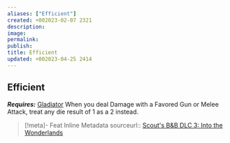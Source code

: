 ```yaml
---
aliases: ["Efficient"]
created: +002023-02-07 2321
description: 
image: 
permalink: 
publish: 
title: Efficient
updated: +002023-04-25 2414
---
```


## Efficient

***Requires:*** [Gladiator](Gladiator.md)
When you deal Damage with a Favored Gun or Melee Attack, treat any die result of 1 as a 2 instead.

> [!meta]- Feat Inline Metadata
> sourceurl:: [Scout's B&B DLC 3: Into the Wonderlands](https://docs.google.com/document/d/1MLOgrWwcLNTnP9PuXrKiLImy7SUh4hXO8arVUAlmdp0/edit)
